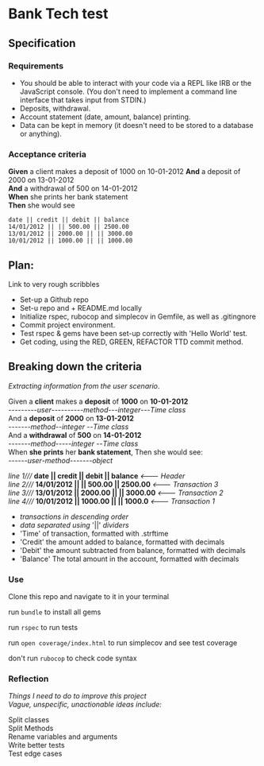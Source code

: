 # Bank Tech test

## Specification

### Requirements

* You should be able to interact with your code via a REPL like IRB or the JavaScript console.  (You don't need to implement a command line interface that takes input from STDIN.)
* Deposits, withdrawal.
* Account statement (date, amount, balance) printing.
* Data can be kept in memory (it doesn't need to be stored to a database or anything).

### Acceptance criteria

**Given** a client makes a deposit of 1000 on 10-01-2012
**And** a deposit of 2000 on 13-01-2012  
**And** a withdrawal of 500 on 14-01-2012  
**When** she prints her bank statement  
**Then** she would see

```
date || credit || debit || balance
14/01/2012 || || 500.00 || 2500.00
13/01/2012 || 2000.00 || || 3000.00
10/01/2012 || 1000.00 || || 1000.00

```

## Plan:

Link to very rough scribbles

* Set-up a Github repo
* Set-u repo and + README.md locally
* Initialize rspec, rubocop and simplecov in Gemfile, as well as .gitingnore
* Commit project environment.
* Test rspec & gems have been set-up correctly with 'Hello World' test.
* Get coding, using the RED, GREEN, REFACTOR TTD commit method.

## Breaking down the criteria

*Extracting information from the user scenario*.

Given a **client** makes a **deposit** of **1000** on **10-01-2012**  <br>
---------*user*----------*method*---*integer*---*Time class* <br>
And a **deposit** of **2000** on **13-01-2012**  <br>
-------*method*--*integer* --*Time class* <br>
And a **withdrawal** of **500** on **14-01-2012** <br>
-------*method*-----*integer* --*Time class* <br>
When **she** **prints** her **bank statement**, Then she would see: <br>
------*user*-*method*-------*object* <br>

*line 1///* **date || credit || debit || balance** *<--- Header* <br>
*line 2///* **14/01/2012 || || 500.00 || 2500.00** *<--- Transaction 3* <br>
*line 3///* **13/01/2012 || 2000.00 || || 3000.00** *<--- Transaction 2* <br>
*line 4///* **10/01/2012 || 1000.00 || || 1000.0** *<--- Transaction 1* <br>
- *transactions in descending order* <br>
- *data separated using* '||' *dividers* <br>
- 'Time' of transaction, formatted with .strftime
- 'Credit' the amount added to balance, formatted with decimals
- 'Debit' the amount subtracted from balance, formatted with decimals
- 'Balance' The total amount in the account, formatted with decimals

### Use

Clone this repo and navigate to it in your terminal

run `bundle` to install all gems

run `rspec` to run tests

run `open coverage/index.html` to run simplecov and see test coverage

don't run `rubocop` to check code syntax


### Reflection

*Things I need to do to improve this project* <br>
*Vague, unspecific, unactionable ideas include:* <br>

Split classes <br>
Split Methods <br>
Rename variables and arguments <br>
Write better tests <br>
Test edge cases <br>
